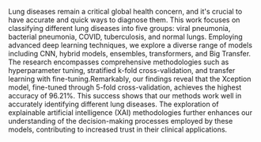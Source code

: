 Lung diseases remain a critical global health concern, and it's crucial to have accurate and quick ways to diagnose them. This work focuses on classifying different lung diseases into five groups: viral pneumonia, bacterial pneumonia, COVID, tuberculosis, and normal lungs. Employing advanced deep learning techniques, we explore a diverse range of models including CNN, hybrid models, ensembles, transformers, and Big Transfer. The research encompasses comprehensive methodologies such as hyperparameter tuning, stratified k-fold cross-validation, and transfer learning with fine-tuning.Remarkably, our findings reveal that the Xception model, fine-tuned through 5-fold cross-validation, achieves the highest accuracy of 96.21\%. This success shows that our methods work well in accurately identifying different lung diseases. The exploration of explainable artificial intelligence (XAI) methodologies further enhances our understanding of the decision-making processes employed by these models, contributing to increased trust in their clinical applications.
